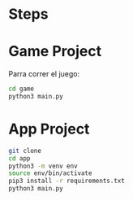 # Steps
# Game Project
Parra correr el juego:
```sh
cd game
python3 main.py
```
# App Project
```sh
git clone
cd app
python3 -m venv env
source env/bin/activate
pip3 install -r requirements.txt
python3 main.py
```

